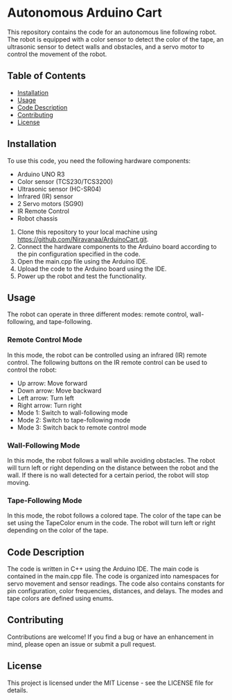 # Autonomous Arduino Cart
This repository contains the code for an autonomous line following robot. The robot is equipped with a color sensor to detect the color of the tape, an ultrasonic sensor to detect walls and obstacles, and a servo motor to control the movement of the robot.

## Table of Contents
* [Installation](#installation)
* [Usage](#usage)
* [Code Description](#code-description)
* [Contributing](#contributing)
* [License](#license)

## Installation
To use this code, you need the following hardware components:

* Arduino UNO R3
* Color sensor (TCS230/TCS3200)
* Ultrasonic sensor (HC-SR04)
* Infrared (IR) sensor
* 2 Servo motors (SG90)
* IR Remote Control
* Robot chassis

1. Clone this repository to your local machine using https://github.com/Niravanaa/ArduinoCart.git.
2. Connect the hardware components to the Arduino board according to the pin configuration specified in the code.
3. Open the main.cpp file using the Arduino IDE.
4. Upload the code to the Arduino board using the IDE.
5. Power up the robot and test the functionality.

## Usage
The robot can operate in three different modes: remote control, wall-following, and tape-following.

### Remote Control Mode
In this mode, the robot can be controlled using an infrared (IR) remote control. The following buttons on the IR remote control can be used to control the robot:
* Up arrow: Move forward
* Down arrow: Move backward
* Left arrow: Turn left
* Right arrow: Turn right
* Mode 1: Switch to wall-following mode
* Mode 2: Switch to tape-following mode
* Mode 3: Switch back to remote control mode

### Wall-Following Mode
In this mode, the robot follows a wall while avoiding obstacles. The robot will turn left or right depending on the distance between the robot and the wall. If there is no wall detected for a certain period, the robot will stop moving.

### Tape-Following Mode
In this mode, the robot follows a colored tape. The color of the tape can be set using the TapeColor enum in the code. The robot will turn left or right depending on the color of the tape. 

## Code Description
The code is written in C++ using the Arduino IDE. The main code is contained in the main.cpp file. The code is organized into namespaces for servo movement and sensor readings. The code also contains constants for pin configuration, color frequencies, distances, and delays. The modes and tape colors are defined using enums.

## Contributing
Contributions are welcome! If you find a bug or have an enhancement in mind, please open an issue or submit a pull request.

## License
This project is licensed under the MIT License - see the LICENSE file for details.
